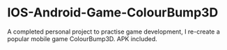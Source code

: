 # IOS-Android-Game-ColourBump3D
A completed personal project to practise game development, I re-create a popular mobile game ColourBump3D. APK included.
